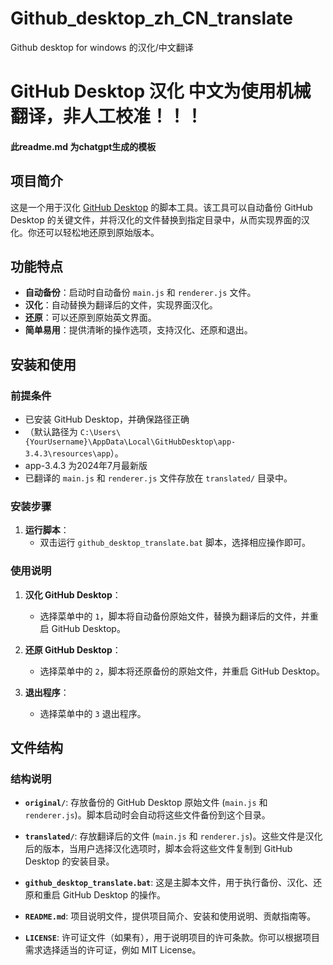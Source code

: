 # Github_desktop_zh_CN_translate
Github desktop for windows 的汉化/中文翻译
# GitHub Desktop 汉化 中文为使用机械翻译，非人工校准！！！
#### 此readme.md 为chatgpt生成的模板
## 项目简介

这是一个用于汉化 [GitHub Desktop](https://desktop.github.com/) 的脚本工具。该工具可以自动备份 GitHub Desktop 的关键文件，并将汉化的文件替换到指定目录中，从而实现界面的汉化。你还可以轻松地还原到原始版本。

## 功能特点

- **自动备份**：启动时自动备份 `main.js` 和 `renderer.js` 文件。
- **汉化**：自动替换为翻译后的文件，实现界面汉化。
- **还原**：可以还原到原始英文界面。
- **简单易用**：提供清晰的操作选项，支持汉化、还原和退出。

## 安装和使用

### 前提条件

- 已安装 GitHub Desktop，并确保路径正确
- （默认路径为 `C:\Users\{YourUsername}\AppData\Local\GitHubDesktop\app-3.4.3\resources\app`）。
- app-3.4.3 为2024年7月最新版
- 已翻译的 `main.js` 和 `renderer.js` 文件存放在 `translated/` 目录中。

### 安装步骤

1. **运行脚本**：
    - 双击运行 `github_desktop_translate.bat` 脚本，选择相应操作即可。

### 使用说明

1. **汉化 GitHub Desktop**：
    - 选择菜单中的 `1`，脚本将自动备份原始文件，替换为翻译后的文件，并重启 GitHub Desktop。
  
2. **还原 GitHub Desktop**：
    - 选择菜单中的 `2`，脚本将还原备份的原始文件，并重启 GitHub Desktop。
  
3. **退出程序**：
    - 选择菜单中的 `3` 退出程序。

## 文件结构

### 结构说明
- **`original/`**: 存放备份的 GitHub Desktop 原始文件 (`main.js` 和 `renderer.js`)。脚本启动时会自动将这些文件备份到这个目录。
  
- **`translated/`**: 存放翻译后的文件 (`main.js` 和 `renderer.js`)。这些文件是汉化后的版本，当用户选择汉化选项时，脚本会将这些文件复制到 GitHub Desktop 的安装目录。

- **`github_desktop_translate.bat`**: 这是主脚本文件，用于执行备份、汉化、还原和重启 GitHub Desktop 的操作。

- **`README.md`**: 项目说明文件，提供项目简介、安装和使用说明、贡献指南等。

- **`LICENSE`**: 许可证文件（如果有），用于说明项目的许可条款。你可以根据项目需求选择适当的许可证，例如 MIT License。


